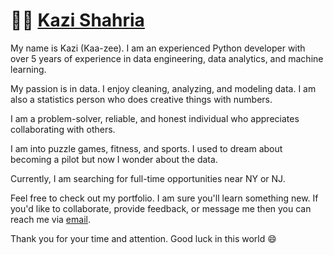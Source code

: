 # 😶‍🌫️ [Kazi Shahria](https://www.linkedin.com/in/kazishahria/)

My name is Kazi (Kaa-zee). I am an experienced Python developer with over 5 years of experience in data engineering, data analytics, and machine learning.

My passion is in data. I enjoy cleaning, analyzing, and modeling data. I am also a statistics person who does creative things with numbers.

I am a problem-solver, reliable, and honest individual who appreciates collaborating with others.

I am into puzzle games, fitness, and sports. I used to dream about becoming a pilot but now I wonder about the data.

Currently, I am searching for full-time opportunities near NY or NJ.

Feel free to check out my portfolio. I am sure you'll learn something new. If you'd like to collaborate, provide feedback, or message me then you can reach me via [email](mailto:kazirshahria@gmail.com).

Thank you for your time and attention. Good luck in this world :smile: